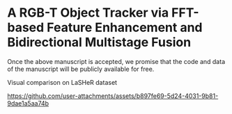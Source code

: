 # A RGB-T Object Tracker via FFT-based Feature Enhancement and Bidirectional Multistage Fusion 

Once the above manuscript is accepted, we promise that the code and data of the manuscript will be publicly available for free.

Visual comparison on LaSHeR dataset


https://github.com/user-attachments/assets/b897fe69-5d24-4031-9b81-9dae1a5aa74b

